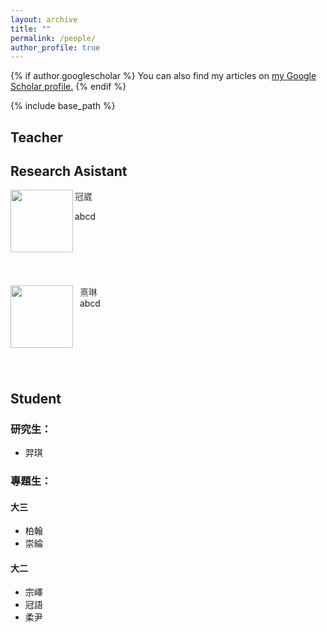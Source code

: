 ```yaml
---
layout: archive
title: ""
permalink: /people/
author_profile: true
---
```


{% if author.googlescholar %}
  You can also find my articles on <u><a href="{{author.googlescholar}}">my Google Scholar profile</a>.</u>
{% endif %}

{% include base_path %}
## Teacher

## Research Asistant

<p><img src="/images/bio-photo.jpg" height="100" align="left"/>
   <font color="#3C3C3C">   冠崴</font><br></p>
<p>abcd<br><br><br><br><br><br><br></

<p><img src="/images/bio-photo.jpg" height="100" align="left"/>
   &nbsp <font color="#3C3C3C">熹琳</font><br>
   &nbsp abcd<br><br><br><br><br><br><br>
</p>

## Student
### 研究生：
- 羿琪

### 專題生：
#### 大三
  - 柏翰
  - 崇綸

#### 大二
  - 宗嶧
  - 冠語
  - 柔尹
